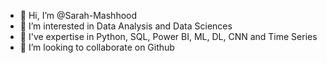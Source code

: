 - 👋 Hi, I’m @Sarah-Mashhood
- 👀 I’m interested in  Data Analysis and Data Sciences
- 🌱 I've expertise in Python, SQL, Power BI, ML, DL, CNN and Time Series
- 💞️ I’m looking to collaborate on Github


<!---
Sarah-Mashhood/Sarah-Mashhood is a ✨ special ✨ repository because its `README.md` (this file) appears on your GitHub profile.
You can click the Preview link to take a look at your changes.
--->
